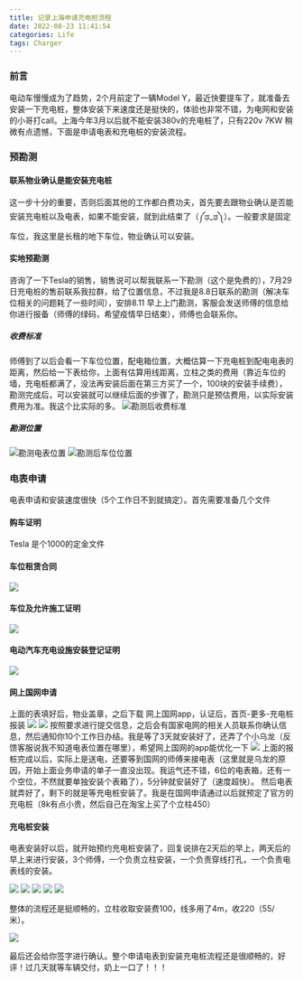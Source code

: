 ```yaml
---
title: 记录上海申请充电桩流程
date: 2022-08-23 11:41:54
categories: Life
tags: Charger
---
```

### 前言
电动车慢慢成为了趋势，2个月前定了一辆Model Y，最近快要提车了，就准备去安装一下充电桩，整体安装下来速度还是挺快的，体验也非常不错，为电网和安装的小哥打call。上海今年3月以后就不能安装380v的充电桩了，只有220v 7KW 稍微有点遗憾，下面是申请电表和充电桩的安装流程。<!--more-->
### 预勘测
#### 联系物业确认是能安装充电桩
这一步十分的重要，否则后面其他的工作都白费功夫，首先要去跟物业确认是否能安装充电桩以及电表，如果不能安装，就到此结束了（༼ಢ_ಢ༽）。一般要求是固定车位，我这里是长租的地下车位，物业确认可以安装。
#### 实地预勘测
咨询了一下Tesla的销售，销售说可以帮我联系一下勘测（这个是免费的），7月29日充电桩的售前联系我拉群，给了位置信息，不过我是8.8日联系的勘测（解决车位相关的问题耗了一些时间），安排8.11 早上上门勘测，客服会发送师傅的信息给你进行报备（师傅的绿码，希望疫情早日结束），师傅也会联系你。
##### 收费标准
师傅到了以后会看一下车位位置，配电箱位置，大概估算一下充电桩到配电电表的距离，然后给一下表给你，上面有估算用线距离，立柱之类的费用（靠近车位的墙，充电桩都满了，没法再安装后面在第三方买了一个，100块的安装手续费），勘测完成后，可以安装就可以继续后面的步骤了，勘测只是预估费用，以实际安装费用为准。我这个比实际的多。
![勘测后收费标准](WechatIMG102.jpeg)
##### 勘测位置
![勘测电表位置](WechatIMG103.jpeg)
![勘测后车位位置](WechatIMG104.jpeg)
### 电表申请
电表申请和安装速度很快（5个工作日不到就搞定）。首先需要准备几个文件

#### 购车证明
Tesla 是个1000的定金文件
#### 车位租赁合同
![](WX20220823-122106.png)
#### 车位及允许施工证明
![](WX20220823-122139.png)
#### 电动汽车充电设施安装登记证明
![](WX20220823-122127.png)
#### 网上国网申请
上面的表填好后，物业盖章，之后下载 网上国网app，认证后，首页-更多-充电桩报装
![](WechatIMG105.jpeg)
![](WechatIMG106.jpeg)
按照要求进行提交信息，之后会有国家电网的相关人员联系你确认信息，然后通知你10个工作日办结。我是等了3天就安装好了，还弄了个小乌龙（反馈客服说我不知道电表位置在哪里），希望网上国网的app能优化一下
![](WechatIMG107.jpeg)
上面的报桩完成以后，实际上是送电，还要等到国网的师傅来接电表（这里就是乌龙的原因，开始上面业务申请的单子一直没出现。我运气还不错，6位的电表箱，还有一个空位，不然就要单独安装个表箱了），5分钟就安装好了（速度超快）。
然后电表就弄好了，剩下的就是等充电桩安装了。我是在国网申请通过以后就预定了官方的充电桩（8k有点小贵，然后自己在淘宝上买了个立柱450）
#### 充电桩安装
电表安装好以后，就开始预约充电桩安装了，回复说排在2天后的早上，两天后的早上来进行安装，3个师傅，一个负责立柱安装，一个负责穿线打孔，一个负责电表线的安装。

![](WechatIMG108.jpeg)
![](WechatIMG109.jpeg)
![](WechatIMG110.jpeg)
![](WechatIMG112.jpeg)
![](WechatIMG114.jpeg)

整体的流程还是挺顺畅的，立柱收取安装费100，线多用了4m，收220（55/米）。

![](WechatIMG115.jpeg)

最后还会给你签字进行确认。整个申请电表到安装充电桩流程还是很顺畅的，好评！过几天就等车辆交付，奶上一口了！！！

